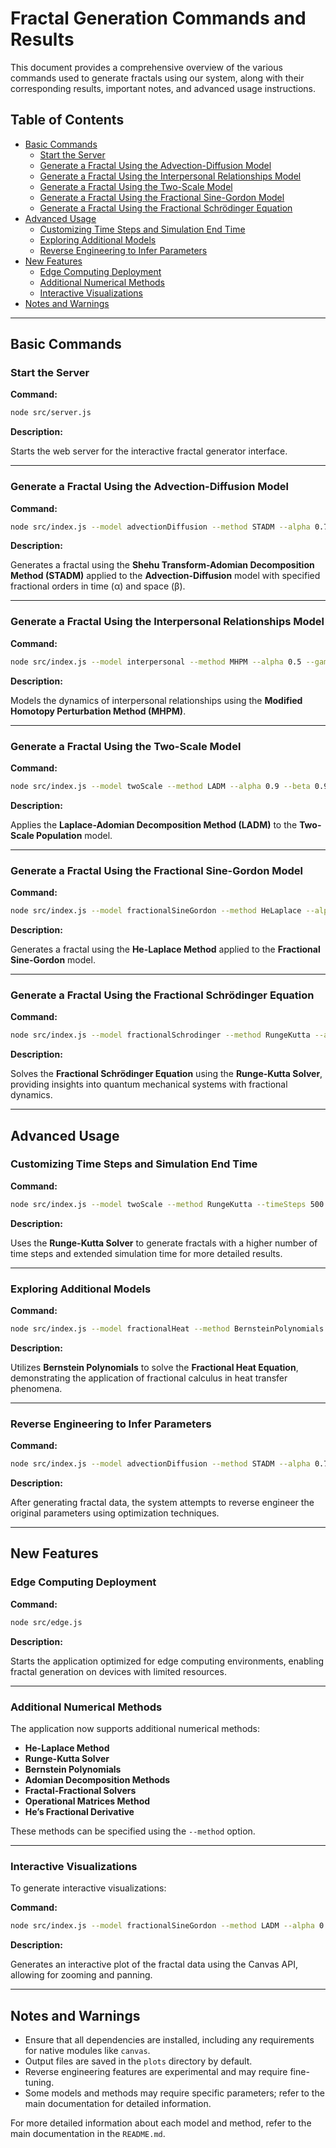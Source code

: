 # Fractal Generation Commands and Results

This document provides a comprehensive overview of the various commands used to generate fractals using our system, along with their corresponding results, important notes, and advanced usage instructions.

## Table of Contents

- [Basic Commands](#basic-commands)
  - [Start the Server](#start-the-server)
  - [Generate a Fractal Using the Advection-Diffusion Model](#generate-a-fractal-using-the-advection-diffusion-model)
  - [Generate a Fractal Using the Interpersonal Relationships Model](#generate-a-fractal-using-the-interpersonal-relationships-model)
  - [Generate a Fractal Using the Two-Scale Model](#generate-a-fractal-using-the-two-scale-model)
  - [Generate a Fractal Using the Fractional Sine-Gordon Model](#generate-a-fractal-using-the-fractional-sine-gordon-model)
  - [Generate a Fractal Using the Fractional Schrödinger Equation](#generate-a-fractal-using-the-fractional-schrödinger-equation)
- [Advanced Usage](#advanced-usage)
  - [Customizing Time Steps and Simulation End Time](#customizing-time-steps-and-simulation-end-time)
  - [Exploring Additional Models](#exploring-additional-models)
  - [Reverse Engineering to Infer Parameters](#reverse-engineering-to-infer-parameters)
- [New Features](#new-features)
  - [Edge Computing Deployment](#edge-computing-deployment)
  - [Additional Numerical Methods](#additional-numerical-methods)
  - [Interactive Visualizations](#interactive-visualizations)
- [Notes and Warnings](#notes-and-warnings)

---

## Basic Commands

### Start the Server

**Command:**

```bash
node src/server.js
```

**Description:**

Starts the web server for the interactive fractal generator interface.

---

### Generate a Fractal Using the Advection-Diffusion Model

**Command:**

```bash
node src/index.js --model advectionDiffusion --method STADM --alpha 0.7 --beta 0.7 --maxTerms 15
```

**Description:**

Generates a fractal using the **Shehu Transform-Adomian Decomposition Method (STADM)** applied to the **Advection-Diffusion** model with specified fractional orders in time (α) and space (β).

---

### Generate a Fractal Using the Interpersonal Relationships Model

**Command:**

```bash
node src/index.js --model interpersonal --method MHPM --alpha 0.5 --gamma 0.3 --timeSteps 200 --timeEnd 50
```

**Description:**

Models the dynamics of interpersonal relationships using the **Modified Homotopy Perturbation Method (MHPM)**.

---

### Generate a Fractal Using the Two-Scale Model

**Command:**

```bash
node src/index.js --model twoScale --method LADM --alpha 0.9 --beta 0.9 --maxTerms 10
```

**Description:**

Applies the **Laplace-Adomian Decomposition Method (LADM)** to the **Two-Scale Population** model.

---

### Generate a Fractal Using the Fractional Sine-Gordon Model

**Command:**

```bash
node src/index.js --model fractionalSineGordon --method HeLaplace --alpha 0.8 --beta 0.8 --maxTerms 12
```

**Description:**

Generates a fractal using the **He-Laplace Method** applied to the **Fractional Sine-Gordon** model.

---

### Generate a Fractal Using the Fractional Schrödinger Equation

**Command:**

```bash
node src/index.js --model fractionalSchrodinger --method RungeKutta --alpha 0.6 --beta 0.6 --timeSteps 300 --timeEnd 30
```

**Description:**

Solves the **Fractional Schrödinger Equation** using the **Runge-Kutta Solver**, providing insights into quantum mechanical systems with fractional dynamics.

---

## Advanced Usage

### Customizing Time Steps and Simulation End Time

**Command:**

```bash
node src/index.js --model twoScale --method RungeKutta --timeSteps 500 --timeEnd 20
```

**Description:**

Uses the **Runge-Kutta Solver** to generate fractals with a higher number of time steps and extended simulation time for more detailed results.

---

### Exploring Additional Models

**Command:**

```bash
node src/index.js --model fractionalHeat --method BernsteinPolynomials --alpha 0.7 --maxTerms 10
```

**Description:**

Utilizes **Bernstein Polynomials** to solve the **Fractional Heat Equation**, demonstrating the application of fractional calculus in heat transfer phenomena.

---

### Reverse Engineering to Infer Parameters

**Command:**

```bash
node src/index.js --model advectionDiffusion --method STADM --alpha 0.7 --beta 0.7 --maxTerms 15 --reverseEngineer
```

**Description:**

After generating fractal data, the system attempts to reverse engineer the original parameters using optimization techniques.

---

## New Features

### Edge Computing Deployment

**Command:**

```bash
node src/edge.js
```

**Description:**

Starts the application optimized for edge computing environments, enabling fractal generation on devices with limited resources.

---

### Additional Numerical Methods

The application now supports additional numerical methods:

- **He-Laplace Method**
- **Runge-Kutta Solver**
- **Bernstein Polynomials**
- **Adomian Decomposition Methods**
- **Fractal-Fractional Solvers**
- **Operational Matrices Method**
- **He’s Fractional Derivative**

These methods can be specified using the `--method` option.

---

### Interactive Visualizations

To generate interactive visualizations:

**Command:**

```bash
node src/index.js --model fractionalSineGordon --method LADM --alpha 0.9 --beta 0.9 --interactive
```

**Description:**

Generates an interactive plot of the fractal data using the Canvas API, allowing for zooming and panning.

---

## Notes and Warnings

- Ensure that all dependencies are installed, including any requirements for native modules like `canvas`.
- Output files are saved in the `plots` directory by default.
- Reverse engineering features are experimental and may require fine-tuning.
- Some models and methods may require specific parameters; refer to the main documentation for detailed information.

For more detailed information about each model and method, refer to the main documentation in the `README.md`.
